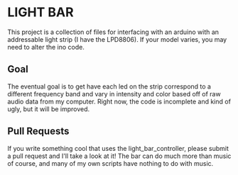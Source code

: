 LIGHT BAR
=========

This project is a collection of files for interfacing with an arduino with an
addressable light strip (I have the LPD8806).  If your model varies, you may
need to alter the ino code.

Goal
----
The eventual goal is to get have each led on the strip correspond to a different
frequency band and vary in intensity and color based off of raw audio data
from my computer.  Right now, the code is incomplete and kind of ugly, but it
will be improved.

Pull Requests
-------------
If you write something cool that uses the light_bar_controller, please submit
a pull request and I'll take a look at it!  The bar can do much more than music
of course, and many of my own scripts have nothing to do with music.
